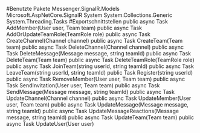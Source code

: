 #Benutzte Pakete
Messenger.SignalR.Models
Microsoft.AspNetCore.SignalR
System
System.Collections.Generic
System.Threading.Tasks
#Exportschnittstellen
public async Task AddMember(User user, Team team)
public async Task AddOrUpdateTeamRole(TeamRole role)
public async Task CreateChannel(Channel channel)
public async Task CreateTeam(Team team)
public async Task DeleteChannel(Channel channel)
public async Task DeleteMessage(Message message, string teamId)
public async Task DeleteTeam(Team team)
public async Task DeleteTeamRole(TeamRole role)
public async Task JoinTeam(string userId, string teamId)
public async Task LeaveTeam(string userId, string teamId)
public Task Register(string userId)
public async Task RemoveMember(User user, Team team)
public async Task SendInvitation(User user, Team team)
public async Task SendMessage(Message message, string teamId)
public async Task UpdateChannel(Channel channel)
public async Task UpdateMember(User user, Team team)
public async Task UpdateMessage(Message message, string teamId)
public async Task UpdateMessageReactions(Message message, string teamId)
public async Task UpdateTeam(Team team)
public async Task UpdateUser(User user)
